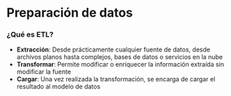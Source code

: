 # Preparación de datos

### ¿Qué es ETL?

* **Extracción**: Desde prácticamente cualquier fuente de datos, desde archivos planos hasta complejos, bases de datos o servicios en la nube
* **Transformar**: Permite modificar o enriquecer la información extraída sin modificar la fuente
* **Cargar**: Una vez realizada la transformación, se encarga de cargar el resultado al modelo de datos
